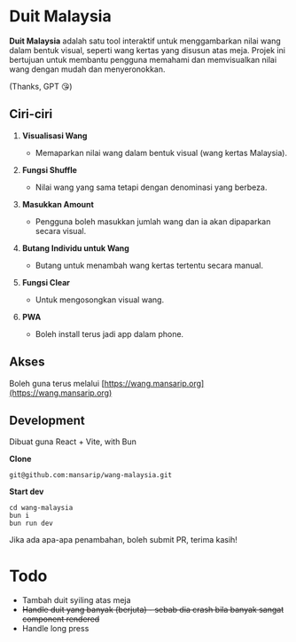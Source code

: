 # Duit Malaysia

**Duit Malaysia** adalah satu tool interaktif untuk menggambarkan nilai wang dalam bentuk visual, seperti wang kertas yang disusun atas meja. Projek ini bertujuan untuk membantu pengguna memahami dan memvisualkan nilai wang dengan mudah dan menyeronokkan.

(Thanks, GPT 😘)

## Ciri-ciri

1. **Visualisasi Wang**

   - Memaparkan nilai wang dalam bentuk visual (wang kertas Malaysia).

1. **Fungsi Shuffle**

   - Nilai wang yang sama tetapi dengan denominasi yang berbeza.

1. **Masukkan Amount**

   - Pengguna boleh masukkan jumlah wang dan ia akan dipaparkan secara visual.

1. **Butang Individu untuk Wang**

   - Butang untuk menambah wang kertas tertentu secara manual.

1. **Fungsi Clear**

   - Untuk mengosongkan visual wang.

1. **PWA**

   - Boleh install terus jadi app dalam phone.

## Akses

Boleh guna terus melalui [https://wang.mansarip.org](https://wang.mansarip.org)

## Development

Dibuat guna React + Vite, with Bun

**Clone**
```
git@github.com:mansarip/wang-malaysia.git
```

**Start dev**
```
cd wang-malaysia
bun i
bun run dev
```

Jika ada apa-apa penambahan, boleh submit PR, terima kasih!

# Todo

- Tambah duit syiling atas meja
- ~~Handle duit yang banyak (berjuta) - sebab dia crash bila banyak sangat component rendered~~
- Handle long press